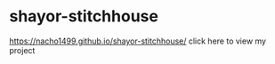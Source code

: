 # shayor-stitchhouse
 https://nacho1499.github.io/shayor-stitchhouse/ click here to view my project
